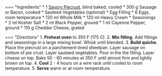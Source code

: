 === "Ingredients"
    * 1 [Savory Piecrust](../breads/crusts/pie-crust.md), blind baked, cooled
    * 300 g Sausage or Bacon, cooked
    * Sauteed Vegetables (optional)
    * Egg Filling
        * 6 Eggs, room temperature
        * 120 ml Whole Milk
        * 120 ml Heavy Cream
    * Seasonings
        * 2 ml Kosher Salt
        * 2 ml Black Pepper, ground
        * 1 ml Cayenne Pepper, ground
    * 110 g Cheddar Cheese, grated

=== "Directions"
    1. **Preheat oven** to 350 F (175 C).
    2. **Mix filling.** Add fillings and seasonings in a large mixing bowl. Whisk until blended.
    3. **Build quiche.** Place the piecrust on a parchement-lined sheetpan. Layer sausage on bottom of pie crust. Layer sauteed vegetables. Pour in the the filling. Layer cheese on top. Bake 50 - 60 minutes at 350 F until almost firm and lightly brown on top.
    4. **Cool** 2 - 4 hours on a wire rack until cooled to room temperature.
    5. **Serve** warm or at room-temperature.

[^1]: {{ cite.bittman_how_to_cook_everything }}
[^2]:
    ["Diagnose my watery quiche."](https://boards.straightdope.com/t/diagnose-my-watery-quiche/554453) *The Straight Dope Message Board: Cafe Society.* 20 September 2010. Accessed December 2020.
